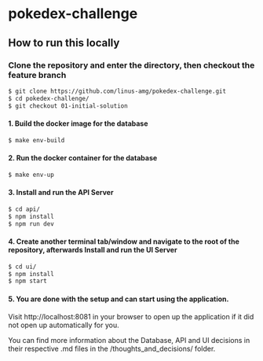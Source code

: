# pokedex-challenge

## How to run this locally

### Clone the repository and enter the directory, then checkout the feature branch
```sh
$ git clone https://github.com/linus-amg/pokedex-challenge.git
$ cd pokedex-challenge/
$ git checkout 01-initial-solution
```
#### 1. Build the docker image for the database
```sh
$ make env-build
```
#### 2. Run the docker container for the database
```sh
$ make env-up
```
#### 3. Install and run the API Server
```sh
$ cd api/
$ npm install
$ npm run dev
```

#### 4. Create another terminal tab/window and navigate to the root of the repository, afterwards Install and run the UI Server
```sh
$ cd ui/
$ npm install
$ npm start
```

#### 5. You are done with the setup and can start using the application.
Visit http://localhost:8081 in your browser to open up the application if it did not open up automatically for you.

You can find more information about the Database, API and UI decisions in their respective .md files in the /thoughts_and_decisions/ folder.